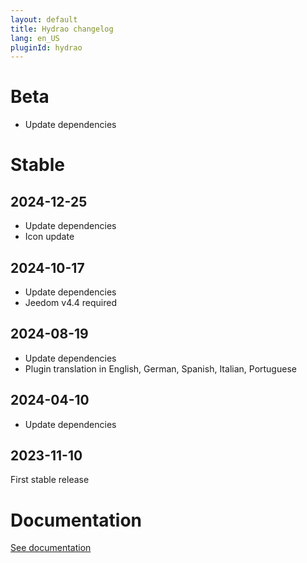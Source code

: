 ```yaml
---
layout: default
title: Hydrao changelog
lang: en_US
pluginId: hydrao
---
```


# Beta

- Update dependencies

# Stable

## 2024-12-25

- Update dependencies
- Icon update

## 2024-10-17

- Update dependencies
- Jeedom v4.4 required

## 2024-08-19

- Update dependencies
- Plugin translation in English, German, Spanish, Italian, Portuguese

## 2024-04-10

- Update dependencies

## 2023-11-10

First stable release

# Documentation

[See documentation]({{site.baseurl}}/{{page.pluginId}}/{{page.lang}})
